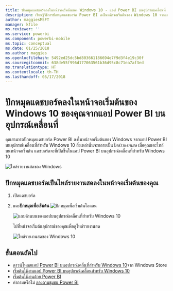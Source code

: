 ```yaml
---
title: ปักหมุดแดชบอร์ดลงในหน้าจอเริ่มต้นของ Windows 10 - แอป Power BI บนอุปกรณ์เคลื่อนที่
description: เรียนรู้วิธีการปักหมุดแดชบอร์ด Power BI ลงในหน้าจอเริ่มต้นของ Windows 10 จากแอป Power BI บนอุปกรณ์เคลื่อน เพื่อให้คุณสามารถดูเมตริกที่สำคัญอย่างรวดเร็ว
author: maggiesMSFT
manager: kfile
ms.reviewer: ''
ms.service: powerbi
ms.component: powerbi-mobile
ms.topic: conceptual
ms.date: 01/25/2018
ms.author: maggies
ms.openlocfilehash: 5492ed25dc5bd803661186694e7f9d3f4e19c30f
ms.sourcegitcommit: 638de55f996d177063561b36d95c8c71ea7af3ed
ms.translationtype: HT
ms.contentlocale: th-TH
ms.lasthandoff: 05/17/2018
---
```

# <a name="pin-a-dashboard-to-your-windows-10-start-screen-from-the-power-bi-mobile-app"></a>ปักหมุดแดชบอร์ดลงในหน้าจอเริ่มต้นของ Windows 10 ของคุณจากแอป Power BI บนอุปกรณ์เคลื่อนที่
คุณสามารถปักหมุดแดชบอร์ด Power BI ลงในหน้าจอเริ่มต้นของ Windows จากแอป Power BI บนอุปกรณ์เคลื่อนที่สำหรับ Windows 10 สิ่งเหล่านั้นจะกลายเป็น*ไทล์รายงานสด* เมื่อคุณแตะไทล์บนหน้าจอเริ่มต้น แดชบอร์ดจะที่เปิดขึ้นในแอป Power BI บนอุปกรณ์เคลื่อนที่สำหรับ Windows 10

![ไทล์รายงานสดของ Windows](media/mobile-pin-dashboard-start-screen-windows-10-phone-app/power-bi-windows-10-pin-start-screen.png)

## <a name="pin-a-dashboard-to-your-start-screen-as-a-live-tile"></a>ปักหมุดแดชบอร์ดเป็นไทล์รายงานสดลงในหน้าจอเริ่มต้นของคุณ
1. เปิดแดชบอร์ด
2. แตะ**ปักหมุดเพื่อเริ่มต้น** ![ปักหมุดเพื่อเริ่มต้นไอคอน](media/mobile-pin-dashboard-start-screen-windows-10-phone-app/power-bi-windows-10-pin-start-icon.png)
   
   ![แถบด้านบนของแอปบนอุปกรณ์เคลื่อนที่สำหรับ Windows 10](media/mobile-pin-dashboard-start-screen-windows-10-phone-app/power-bi-windows-10-pin-start.png)
   
   ไปที่หน้าจอเริ่มต้นอุปกรณ์ของคุณเพื่อดูไทล์รายงานสด
   
   ![ไทล์รายงานสดของ Windows 10](media/mobile-pin-dashboard-start-screen-windows-10-phone-app/pbi_win10ph_startscrn.png)

## <a name="next-steps"></a>ขั้นตอนถัดไป
* [ดาวน์โหลดแอป Power BI บนอุปกรณ์เคลื่นที่สำหรับ Windows 10](http://go.microsoft.com/fwlink/?LinkID=526478)จาก Windows Store  
* [เริ่มต้นใช้งานแอป Power BI บนอุปกรณ์เคลื่อนสำหรับ Windows 10](mobile-windows-10-phone-app-get-started.md)  
* [เริ่มต้นใช้งานด้วย Power BI](service-get-started.md)
* คำถามหรือไม่ [ลองถามชุมชน Power BI](http://community.powerbi.com/)

